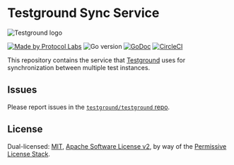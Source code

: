 # Testground Sync Service

![Testground logo](https://raw.githubusercontent.com/testground/pm/master/logo/TG_Banner_GitHub.jpg)

[![Made by Protocol Labs](https://img.shields.io/badge/made%20by-Protocol%20Labs-blue.svg?style=flat-square)](http://protocol.ai)
![Go version](https://img.shields.io/badge/go-%3E%3D1.16.0-blue.svg?style=flat-square)
[![GoDoc](https://img.shields.io/badge/godoc-reference-5272B4.svg?style=flat-square)](https://pkg.go.dev/github.com/testground/sdk-go)
[![CircleCI](https://circleci.com/gh/testground/sdk-go.svg?style=svg)](https://circleci.com/gh/testground/sdk-go)

This repository contains the service that [Testground](https://github.com/testground/testground) uses for synchronization between multiple test instances.

## Issues

Please report issues in the [`testground/testground` repo](https://github.com/testground/testground/issues).

## License

Dual-licensed: [MIT](./LICENSE-MIT), [Apache Software License v2](./LICENSE-APACHE), by way of the
[Permissive License Stack](https://protocol.ai/blog/announcing-the-permissive-license-stack/).
